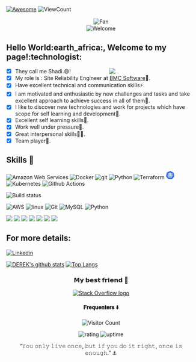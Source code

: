 <!-- Shadi Badir -->
<!-- Stop copy my github profile -->
<!-- Be different babe ;) -->

[![Awesome](https://awesome.re/badge.svg)](https://awesome.re)
![ViewCount](http://bit.ly/Thomas-Github-Visits)

<!-- Shadi Badir -->
<div align="center">
<img src="https://github.com/fnky/fnky/raw/fnky/img/fan-1.gif" alt="Fan" align="center">
</div>
<div align="center">
<img src="https://github.com/fnky/fnky/raw/fnky/img/welcome-fire.gif" alt="Welcome" align="center">
</div>

<!-- Shadi Badir -->
<h2>Hello World:earth_africa:, Welcome to my page!:technologist:</h2>

<img align='right' src="https://media.giphy.com/media/M9gbBd9nbDrOTu1Mqx/giphy.gif" width="230">

- [x] They call me Shadi.😄!
- [x] My role is : Site Reliability Engineer at [BMC Software](https://www.bmc.com):round_pushpin:.
- [x] Have excellent technical and communication skills⚡.
- [x] I am motivated and enthusiastic by new challenges and tasks and take excellent approach to achieve success in all of them:brain:.
- [x] I like to discover new technologies and work for projects which have scope for self learning and development:dizzy:.
- [x] Excellent self learning skills:lion:.
- [x] Work well under pressure:superhero:.
- [x] Great interpersonal skills:genie_man:.
- [x] Team player:bust_in_silhouette:.

<!-- Shadi Badir -->
<h2>Skills 🚀</h2>
<p>
  <img alt="Amazon Web Services" src="https://img.shields.io/badge/Amazon_Web_Services-232F3E?style=flat-square&logo=amazon-aws&logoColor=white" />
  <img alt="Docker" src="https://img.shields.io/badge/-Docker-46a2f1?style=flat-square&logo=docker&logoColor=white" />
  <img alt="git" src="https://img.shields.io/badge/-Git-F05032?style=flat-square&logo=git&logoColor=white" />
  <img alt="Python" src="https://img.shields.io/badge/Python-3776AB?style=flat-square&logo=python&logoColor=white" />
  <img alt="Terraform" src="https://badgen.net/badge/icon/terraform?icon=terraform&label" />
  <img alt="Kubernetes" src="https://github.com/kubernetes/kubernetes/blob/master/logo/logo.svg" width="22" /> <img alt="Kubernetes" src="https://badgen.net/badge/icon/Kubernetes?icon=kubernetes&label" />
  <img alt="Github Actions" src="https://img.shields.io/badge/-Github_Actions-2088FF?style=flat-square&logo=github-actions&logoColor=white" />
</p>

![Build status](https://houssemdellai.visualstudio.com/Java-SpringBoot-WebApp/_apis/build/status/Java-SpringBoot-Maven-CI)

<p>
 <img title="AWS" alt="AWS" src="https://raw.githubusercontent.com/Thomas-George-T/Thomas-George-T/master/assets/aws.svg" width="60" height="28" />
 <img title="linux" alt="linux" src="https://raw.githubusercontent.com/Thomas-George-T/Thomas-George-T/master/assets/linux-tux.svg" width="28" />
  <img title="Git" alt="Git" src="https://raw.githubusercontent.com/Thomas-George-T/Thomas-George-T/master/assets/git.svg" width="70" height="28" />
  <img title="MySQL" alt="MySQL" src="https://raw.githubusercontent.com/Thomas-George-T/Thomas-George-T/master/assets/mysql.svg" width="40" height="28" />
  <img title="Python" alt="Python" src="https://raw.githubusercontent.com/Thomas-George-T/Thomas-George-T/master/assets/python.svg" width="40" height="28" />
</p>
<a href="https://www.python.org/" title="Python"><img src="https://raw.githubusercontent.com/hussainweb/hussainweb/main/icons/python.png" /></a>
<a href="https://git-scm.com/" title="Git"><img src="https://raw.githubusercontent.com/hussainweb/hussainweb/main/icons/git.png" /></a>
<a href="https://www.docker.com/" title="Docker"><img src="https://raw.githubusercontent.com/hussainweb/hussainweb/main/icons/docker.png" /></a>
<a href="https://github.com/" title="GitHub"><img src="https://raw.githubusercontent.com/hussainweb/hussainweb/main/icons/github.png" /></a>
<a href="https://www.terraform.io/" title="Terraform"><img src="https://raw.githubusercontent.com/hussainweb/hussainweb/main/icons/terraform.png" /></a>
<a href="https://www.ansible.com/" title="Ansible"><img src="https://raw.githubusercontent.com/hussainweb/hussainweb/main/icons/ansible.png" /></a>
<a href="https://code.visualstudio.com/" title="Visual Studio Code"><img src="https://raw.githubusercontent.com/hussainweb/hussainweb/main/icons/vscode.png" /></a>

<!-- Shadi Badir -->
<h2>For more details:</h2>

<a href = "https://www.linkedin.com/in/shadi-badir/" target = "_self"> <img src="https://img.shields.io/badge/LinkedIn-0077B5?style=for-the-badge&logo=linkedin&logoColor=white" alt = "Linkedin" border = "0"/> </a>

[![DEREK's github stats](https://github-readme-stats.vercel.app/api?username=shadibdair&show_icons=true&theme=solarized-light)](https://github.com/shadibdair)
[![Top Langs](https://github-readme-stats.vercel.app/api/top-langs/?username=shadibdair&layout=compact&theme=solarized-light)](https://github.com/anuraghazra/github-readme-stats)

<!-- Shadi Badir -->
<div align="center">
<h3>𝗠𝘆 𝗯𝗲𝘀𝘁 𝗳𝗿𝗶𝗲𝗻𝗱 💬</h3>

[<img src="https://img.shields.io/badge/Stack%20Overflow-282C34?logo=stackoverflow&logoColor=FE7A16" alt="Stack Overflow logo" title="Stack Overflow" height="25" />](https://stackoverflow.com)

<!-- <p align="center">
  Visitor count<br>
  <img src="https://profile-counter.glitch.me/itgoyo/count.svg" />
</p> -->
  </div>

<p>
  <div align="center">
    <h4>𝐅𝐫𝐞𝐪𝐮𝐞𝐧𝐭𝐞𝐫𝐬 ⬇️</h4>
    
  ![Visitor Count](https://profile-counter.glitch.me/shadibdair/count.svg)
    </div>
</p>


<!--
**shadibdair/shadibdair** is a ✨ _special_ ✨ repository because its `README.md` (this file) appears on your GitHub profile.

Here are some ideas to get you started:

- 🔭 I’m currently working on ...
- 🌱 I’m currently learning ...
- 👯 I’m looking to collaborate on ...
- 🤔 I’m looking for help with ...
- 💬 Ask me about ...
- 📫 How to reach me: ...
- 😄 Pronouns: ...
- ⚡ Fun fact: ...
-->

<!-- Shadi Badir -->
<div align="center">
  
![rating](https://img.shields.io/badge/rating-★★★★☆-brightgreen)
![uptime](https://img.shields.io/badge/uptime-100%25-brightgreen)
  </div>
  
<div align="center">
  
 “𝚈𝚘𝚞 𝚘𝚗𝚕𝚢 𝚕𝚒𝚟𝚎 𝚘𝚗𝚌𝚎, 𝚋𝚞𝚝 𝚒𝚏 𝚢𝚘𝚞 𝚍𝚘 𝚒𝚝 𝚛𝚒𝚐𝚑𝚝, 𝚘𝚗𝚌𝚎 𝚒𝚜 𝚎𝚗𝚘𝚞𝚐𝚑.” :anchor:
  </div>
